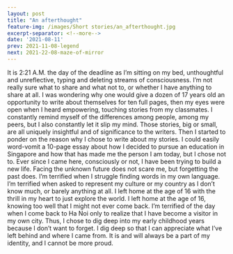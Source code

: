 ```yaml
---
layout: post
title: "An afterthought"
feature-img: /images/Short stories/an_afterthought.jpg
excerpt-separator: <!--more-->
date: '2021-08-11'
prev: 2021-11-08-legend
next: 2021-22-08-maze-of-mirror
---
```

It is 2:21 A.M. the day of the deadline as I’m sitting on my bed, unthoughtful and unreflective, typing and deleting streams of consciousness. I’m not really sure what to share and what not to, or whether I have anything to share at all. I was wondering why one would give a dozen of 17 years old an opportunity to write about themselves for ten full pages, then my eyes were open when I heard empowering, touching stories from my classmates. I constantly remind myself of the differences among people, among my peers, but I also constantly let it slip my mind. Those stories, big or small, are all uniquely insightful and of significance to the writers. Then I started to ponder on the reason why I chose to write about my stories. I could easily word-vomit a 10-page essay about how I decided to pursue an education in Singapore and how that has made me the person I am today, but I chose not to. Ever since I came here, consciously or not, I have been trying to build a new life. Facing the unknown future does not scare me, but forgetting the past does. I’m terrified when I struggle finding words in my own language. I’m terrified when asked to represent my culture or my country as I don’t know much, or barely anything at all. I left home at the age of 16 with the thrill in my heart to just explore the world. I left home at the age of 16, knowing too well that I might not ever come back. I’m terrified of the day when I come back to Ha Noi only to realize that I have become a visitor in my own city. Thus, I chose to dig deep into my early childhood years because I don’t want to forget. I dig deep so that I can appreciate what I’ve left behind and where I came from. It is and will always be a part of my identity, and I cannot be more proud.  

